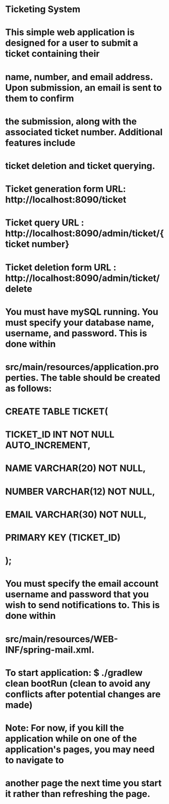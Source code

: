 # Ticketing System

# This simple web application is designed for a user to submit a ticket containing their
# name, number, and email address.  Upon submission, an email is sent to them to confirm
# the submission, along with the associated ticket number.  Additional features include
# ticket deletion and ticket querying.

# Ticket generation form URL: http://localhost:8090/ticket
# Ticket query URL          : http://localhost:8090/admin/ticket/{ticket number}
# Ticket deletion form URL  : http://localhost:8090/admin/ticket/delete

# You must have mySQL running. You must specify your database name, username, and password.  This is done within
# src/main/resources/application.properties. The table should be created as follows:

# CREATE TABLE TICKET(
#  TICKET_ID INT NOT NULL AUTO_INCREMENT,
#  NAME VARCHAR(20) NOT NULL,
#  NUMBER VARCHAR(12) NOT NULL,
#  EMAIL VARCHAR(30) NOT NULL,
#  PRIMARY KEY (TICKET_ID)
# );


# You must specify the email account username and password that you wish to send notifications to. This is done within
# src/main/resources/WEB-INF/spring-mail.xml.

# To start application: $ ./gradlew clean bootRun (clean to avoid any conflicts after potential changes are made)

# Note: For now, if you kill the application while on one of the application's pages, you may need to navigate to
# another page the next time you start it rather than refreshing the page.